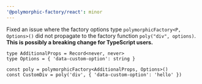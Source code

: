 ```yaml
---
'@polymorphic-factory/react': minor
---
```


Fixed an issue where the factory options type `polymorphicFactory<P, Options>()` did not propagate
to the factory function `poly("div", options)`. **This is possibly a breaking change for TypeScript
users.**

```tsx
type AdditionalProps = Record<never, never>
type Options = { 'data-custom-option': string }

const poly = polymorphicFactory<AdditionalProps, Options>()
const CustomDiv = poly('div', { 'data-custom-option': 'hello' })
```
